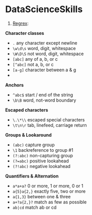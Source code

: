 # DataScienceSkills

1. [Regrex](https://regexone.com/):

**Character classes**

- `.`	any character except newline
- `\w\d\s`	word, digit, whitespace
- `\W\D\S`	not word, digit, whitespace
- `[abc]`	any of a, b, or c
- `[^abc]`	not a, b, or c
- `[a-g]`	character between a & g
-
**Anchors**

- `^abc$`	start / end of the string
- `\b\B`	word, not-word boundary

**Escaped characters**

- `\.\*\\`	escaped special characters
- `\t\n\r`	tab, linefeed, carriage return

**Groups & Lookaround**

- `(abc)`	capture group
- `\1`	backreference to group #1
- `(?:abc)`	non-capturing group
- `(?=abc)`	positive lookahead
- `(?!abc)`	negative lookahead

**Quantifiers & Alternation**

- `a*a+a?`	0 or more, 1 or more, 0 or 1
- `a{5}a{2,}`	exactly five, two or more
- `a{1,3}`	between one & three
- `a+?a{2,}?`	match as few as possible
- `ab|cd`	match ab or cd
